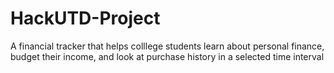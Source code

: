 ﻿# HackUTD-Project

A financial tracker that helps colllege students learn about personal finance, budget their income, and look at purchase history in a selected time interval
